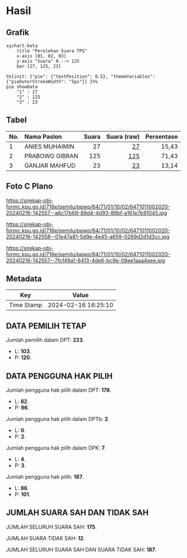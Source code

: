 # Hasil

## Grafik

```mermaid
xychart-beta
    title "Perolehan Suara TPS"
    x-axis [01, 02, 03]
    y-axis "Suara" 0 --> 125
    bar [27, 125, 23]
```

```mermaid
%%{init: {"pie": {"textPosition": 0.5}, "themeVariables": {"pieOuterStrokeWidth": "5px"}} }%%
pie showData
    "1" : 27
    "2" : 125
    "3" : 23
```

## Tabel

| No. | Nama Paslon    | Suara | Suara (raw) | Persentase |
|:--- |:-------------- | -----:| -----------:| ----------:|
| 1   | ANIES MUHAIMIN | 27    | [27][p-1]   | 15,43      |
| 2   | PRABOWO GIBRAN | 125   | [125][p-2]  | 71,43      |
| 3   | GANJAR MAHFUD  | 23    | [23][p-3]   | 13,14      |


[p-1]: https://github.com/gigit-pemilu/pemilu-2024-64-kalimantan-timur/blob/main/pilpres/hitung-suara/sub/64-kalimantan-timur/sub/71-kota-balikpapan/sub/01-balikpapan-timur/sub/1002-lamaru/sub/020-tps/sub/paslon-1.txt
[p-2]: https://github.com/gigit-pemilu/pemilu-2024-64-kalimantan-timur/blob/main/pilpres/hitung-suara/sub/64-kalimantan-timur/sub/71-kota-balikpapan/sub/01-balikpapan-timur/sub/1002-lamaru/sub/020-tps/sub/paslon-2.txt
[p-3]: https://github.com/gigit-pemilu/pemilu-2024-64-kalimantan-timur/blob/main/pilpres/hitung-suara/sub/64-kalimantan-timur/sub/71-kota-balikpapan/sub/01-balikpapan-timur/sub/1002-lamaru/sub/020-tps/sub/paslon-3.txt

## Foto C Plano

https://sirekap-obj-formc.kpu.go.id/716e/pemilu/ppwp/64/71/01/10/02/6471011002020-20240216-142557--a6c17b69-89d4-4d93-89bf-a161e7b91045.jpg

https://sirekap-obj-formc.kpu.go.id/716e/pemilu/ppwp/64/71/01/10/02/6471011002020-20240216-142558--01e47a81-5d9e-4e45-a659-0269d2d1d3cc.jpg

https://sirekap-obj-formc.kpu.go.id/716e/pemilu/ppwp/64/71/01/10/02/6471011002020-20240216-142557--7fcf49a1-6413-4de6-bc9e-08ee1aaa4aee.jpg


## Metadata

| Key        | Value               |
| ---------- | ------------------- |
| Time Stamp | 2024-02-16 16:25:10 |


## DATA PEMILIH TETAP

Jumlah pemilih dalam DPT: **223**.
 * L: **103**.
 * P: **120**.

## DATA PENGGUNA HAK PILIH

Jumlah pengguna hak pilih dalam DPT: **178**.
 * L: **82**.
 * P: **96**.

Jumlah pengguna hak pilih dalam DPTb: **2**.
 * L: **0**.
 * P: **2**.

Jumlah pengguna hak pilih dalam DPK: **7**.
 * L: **4**.
 * P: **3**.

Jumlah pengguna hak pilih: **187**.
 * L: **86**.
 * P: **101**.

## JUMLAH SUARA SAH DAN TIDAK SAH

JUMLAH SELURUH SUARA SAH: **175**.

JUMLAH SUARA TIDAK SAH: **12**.

JUMLAH SELURUH SUARA SAH DAN SUARA TIDAK SAH: **187**.


